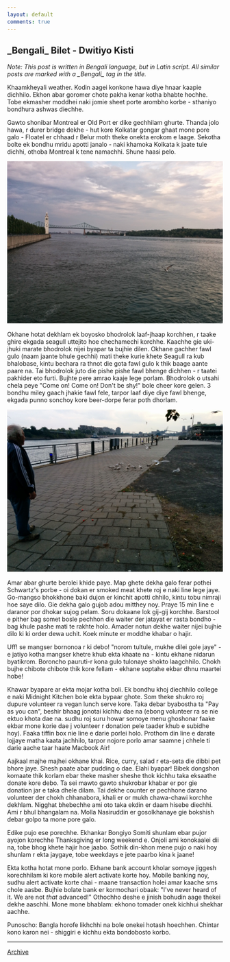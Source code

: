 ```yaml
---
layout: default
comments: true
---
```


## \_Bengali\_ Bilet - Dwitiyo Kisti

*Note: This post is written in Bengali language, but in Latin script. All similar posts are marked with a \_Bengali\_ tag in the title.*

Khaamkheyali weather. Kodin aagei konkone hawa diye hnaar kaapie dichhilo. Ekhon abar goromer chote pakha kenar kotha bhabte hochhe. Tobe ekmasher moddhei naki jomie sheet porte arombho korbe - sthaniyo bondhura ashwas diechhe.

Gawto shonibar Montreal er Old Port er dike gechhilam ghurte. Thanda jolo hawa, r durer bridge dekhe - hut kore Kolkatar gongar ghaat mone pore galo - Floatel er chhaad r Belur moth theke onekta erokom e laage. Sekotha bolte ek bondhu mridu apotti janalo - naki khamoka Kolkata k jaate tule dichhi, othoba Montreal k tene namachhi. Shune haasi pelo.

![Montreal_OldPort](../images/Montreal_OldPort.jpg)

Okhane hotat dekhlam ek boyosko bhodrolok laaf-jhaap korchhen, r taake ghire ekgada seagull uttejito hoe chechamechi korchhe. Kaachhe gie uki-jhuki marate bhodrolok nijei byapar ta bujhie dilen. Okhane gachher fawl gulo (naam jaante bhule gechhi) mati theke kurie khete Seagull ra kub bhalobase, kintu bechara ra thnot die gota fawl gulo k thik baage aante paare na. Tai bhodrolok juto die pishe pishe fawl bhenge dichhen - r taatei pakhider eto furti. Bujhte pere amrao kaaje lege porlam. Bhodrolok o utsahi chela peye "Come on! Come on! Don't be shy!" bole cheer kore gelen. 3 bondhu miley gaach jhakie fawl fele, tarpor laaf diye diye fawl bhenge, ekgada punno sonchoy kore beer-dorpe ferar poth dhorlam.

![Seagulls](../images/Seagulls.jpg)

Amar abar ghurte berolei khide paye. Map ghete dekha galo ferar pothei Schwartz's porbe - oi dokan er smoked meat khete roj e naki line lege jaye. Go-mangso bhokkhone baki dujon er kinchit apotti chhilo, kintu tobu nimraji hoe saye dilo. Gie dekha galo gujob adou mitthey noy. Praye 15 min line e daranor por dhokar sujog pelam. Soru dokaane lok gij-gij korchhe. Barstool e pither bag somet bosle pechhon die waiter der jatayat er rasta bondho - bag khule pashe mati te rakhte holo. Amader notun dekhe waiter nijei bujhie dilo ki ki order dewa uchit. Koek minute er moddhe khabar o hajir.

Uff! se mangser bornonoa r ki debo! "norom tultule, mukhe dilei gole jaye" - e jatiyo kotha mangser khetre khub ekta khaate na - kintu ekhane nidarun byatikrom. Boroncho pauruti-r kona gulo tulonaye shokto laagchhilo. Chokh bujhe chibote chibote thik kore fellam - ekhane soptahe ekbar dhnu maartei hobe! 

Khawar byapare ar ekta mojar kotha boli. Ek bondhu khoj diechhilo college e naki Midnight Kitchen bole ekta bypaar ghote. Som theke shukro roj dupure volunteer ra vegan lunch serve kore. Taka debar byabostha ta "Pay as you can", beshir bhaag jonotai kichhu dae na (ebong volunteer ra se nie ektuo khota dae na. sudhu roj suru howar somoye menu ghoshonar faake ekbar mone korie dae j volunteer r donation pele taader khub e subidhe hoy). Faaka tiffin box nie line e darie porlei holo. Prothom din line e darate lojjaye matha kaata jachhilo, tarpor nojore porlo amar saamne j chhele ti darie aache taar haate Macbook Air! 

Aajkaal majhe majhei okhane khai. Rice, curry, salad r eta-seta die dibbi pet bhore jaye. Shesh paate abar pudding o dae. Elahi byapar! Bibek dongshon komaate thik korlam ebar theke masher sheshe thok kichhu taka eksaathe donate kore debo. Ta sei mawto gawto shukrobar khabar er por gie donation jar e taka dhele dilam. Tai dekhe counter er pechhone darano volunteer der chokh chhanabora, khali er or mukh chawa-chawi korchhe dekhlam. Nigghat bhebechhe ami oto taka ekdin er daam hisebe diechhi. Ami r bhul bhangalam na. Molla Nasiruddin er gosolkhanaye gie bokshish debar golpo ta mone pore galo.

Edike pujo ese porechhe. Ekhankar Bongiyo Somiti shunlam ebar pujor ayojon korechhe Thanksgiving er long weekend e. Onjoli ami konokaalei dii na, tobe bhog khete hajir hoe jaabo. Sothik din-khon mene pujo o naki hoy shunlam r ekta jaygaye, tobe weekdays e jete paarbo kina k jaane!

Ekta kotha hotat mone porlo. Ekhane bank account kholar somoye jiggesh korechhilam ki kore mobile alert activate korte hoy. Mobile banking noy, sudhu alert activate korte chai - maane transaction holei amar kaache sms chole aasbe. Bujhie bolate bank er kormochari obaak: "I've never heard of it. We are not *that* advanced!" Othochho deshe e jinish bohudin aage thekei dekhe aaschhi. Mone mone bhablam: ekhono tomader onek kichhui shekhar aachhe.

Punoscho: Bangla horofe likhchhi na bole onekei hotash hoechhen. Chintar kono karon nei - shiggiri e kichhu ekta bondobosto korbo.

* * *

[Archive](../archive)
